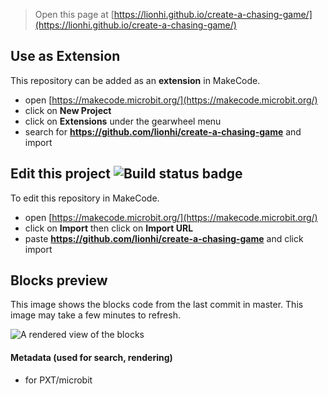
> Open this page at [https://lionhi.github.io/create-a-chasing-game/](https://lionhi.github.io/create-a-chasing-game/)

## Use as Extension

This repository can be added as an **extension** in MakeCode.

* open [https://makecode.microbit.org/](https://makecode.microbit.org/)
* click on **New Project**
* click on **Extensions** under the gearwheel menu
* search for **https://github.com/lionhi/create-a-chasing-game** and import

## Edit this project ![Build status badge](https://github.com/lionhi/create-a-chasing-game/workflows/MakeCode/badge.svg)

To edit this repository in MakeCode.

* open [https://makecode.microbit.org/](https://makecode.microbit.org/)
* click on **Import** then click on **Import URL**
* paste **https://github.com/lionhi/create-a-chasing-game** and click import

## Blocks preview

This image shows the blocks code from the last commit in master.
This image may take a few minutes to refresh.

![A rendered view of the blocks](https://github.com/lionhi/create-a-chasing-game/raw/master/.github/makecode/blocks.png)

#### Metadata (used for search, rendering)

* for PXT/microbit
<script src="https://makecode.com/gh-pages-embed.js"></script><script>makeCodeRender("{{ site.makecode.home_url }}", "{{ site.github.owner_name }}/{{ site.github.repository_name }}");</script>
